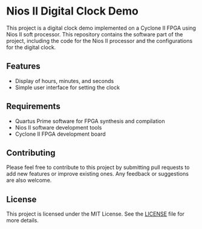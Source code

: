 # Nios II Digital Clock Demo

This project is a digital clock demo implemented on a Cyclone II FPGA using Nios II soft processor. This repository contains the software part of the project, including the code for the Nios II processor and the configurations for the digital clock.

## Features
- Display of hours, minutes, and seconds
- Simple user interface for setting the clock

## Requirements
- Quartus Prime software for FPGA synthesis and compilation
- Nios II software development tools
- Cyclone II FPGA development board

## Contributing
Please feel free to contribute to this project by submitting pull requests to add new features or improve existing ones. Any feedback or suggestions are also welcome.

## License
This project is licensed under the MIT License. See the [LICENSE](LICENSE) file for more details.